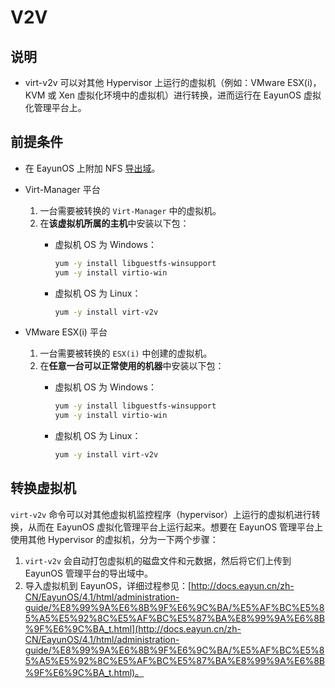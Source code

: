 # V2V

## 说明
   * virt-v2v 可以对其他 Hypervisor 上运行的虚拟机（例如：VMware ESX(i)，KVM 或 Xen 虚拟化环境中的虚拟机）进行转换，进而运行在 EayunOS 虚拟化管理平台上。

## 前提条件
   * 在 EayunOS 上附加 NFS [导出域](http://docs.eayun.cn/zh-CN/EayunOS/4.1/html/administration-guide/EayunOS%20%E5%AD%98%E5%82%A8%E5%9F%9F/%E5%87%86%E5%A4%87_NFS_%E5%AD%98%E5%82%A8.html)。
   * Virt-Manager 平台
     1. 一台需要被转换的 `Virt-Manager` 中的虚拟机。
     2. 在**该虚拟机所属的主机**中安装以下包：
        * 虚拟机 OS 为 Windows：
          ~~~ bash
          yum -y install libguestfs-winsupport
          yum -y install virtio-win
          ~~~
 
        * 虚拟机 OS 为 Linux：
          ~~~ bash
          yum -y install virt-v2v
          ~~~
  
   * VMware ESX(i) 平台
     1. 一台需要被转换的 `ESX(i)` 中创建的虚拟机。
     2. 在**任意一台可以正常使用的机器**中安装以下包：
        * 虚拟机 OS 为 Windows：
          ~~~ bash
          yum -y install libguestfs-winsupport
          yum -y install virtio-win
          ~~~
 
        * 虚拟机 OS 为 Linux：
          ~~~ bash
          yum -y install virt-v2v
          ~~~
  
   

## 转换虚拟机
`virt-v2v` 命令可以对其他虚拟机监控程序（hypervisor）上运行的虚拟机进行转换，从而在 EayunOS 虚拟化管理平台上运行起来。想要在 EayunOS 管理平台上使用其他 Hypervisor 的虚拟机，分为一下两个步骤：
   1. `virt-v2v` 会自动打包虚拟机的磁盘文件和元数据，然后将它们上传到 EayunOS 管理平台的导出域中。
   2. 导入虚拟机到 EayunOS，详细过程参见：[http://docs.eayun.cn/zh-CN/EayunOS/4.1/html/administration-guide/%E8%99%9A%E6%8B%9F%E6%9C%BA/%E5%AF%BC%E5%85%A5%E5%92%8C%E5%AF%BC%E5%87%BA%E8%99%9A%E6%8B%9F%E6%9C%BA_t.html](http://docs.eayun.cn/zh-CN/EayunOS/4.1/html/administration-guide/%E8%99%9A%E6%8B%9F%E6%9C%BA/%E5%AF%BC%E5%85%A5%E5%92%8C%E5%AF%BC%E5%87%BA%E8%99%9A%E6%8B%9F%E6%9C%BA_t.html)。



